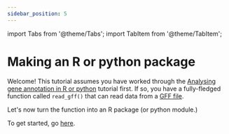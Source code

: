 ```yaml
---
sidebar_position: 5
---
```


import Tabs from '@theme/Tabs';
import TabItem from '@theme/TabItem';

# Making an R or python package

Welcome!  This tutorial assumes you have worked through the [Analysing gene annotation in R or python](../programming_with_gene_annotations3/README.md) tutorial first.  If so, you have a fully-fledged function called `read_gff()` that can read data from a [GFF file](../programming_with_gene_annotations3/002_What_gene_annotation_data_looks_like.md).

Let's now turn the function into an R package (or python module.)

To get started, go [here](./making_a_package.md).

